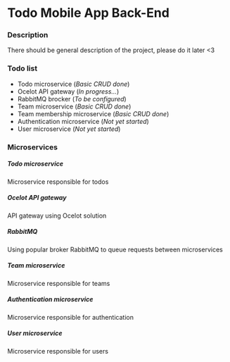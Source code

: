 # Todo Mobile App Back-End

### Description
There should be general description of the project, please do it later <3

### Todo list
* Todo microservice             (_Basic CRUD done_)
* Ocelot API gateway            (_In progress..._)
* RabbitMQ brocker              (_To be configured_)
* Team microservice             (_Basic CRUD done_)
* Team membership microservice  (_Basic CRUD done_)
* Authentication microservice   (_Not yet started_)
* User microservice             (_Not yet started_)

### Microservices
##### Todo microservice
Microservice responsible for todos
##### Ocelot API gateway
API gateway using Ocelot solution
##### RabbitMQ
Using popular broker RabbitMQ to queue requests between microservices
##### Team microservice
Microservice responsible for teams
##### Authentication microservice
Microservice responsible for authentication
##### User microservice
Microservice responsible for users
